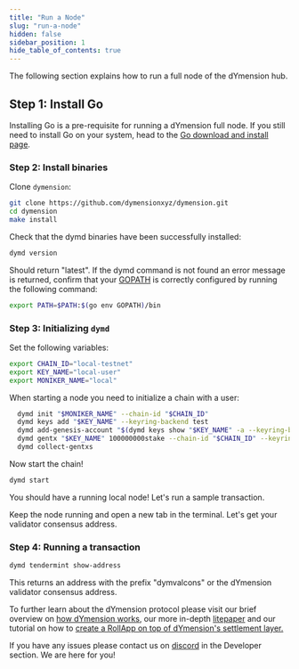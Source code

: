 ```yaml
---
title: "Run a Node"
slug: "run-a-node"
hidden: false
sidebar_position: 1
hide_table_of_contents: true
---
```


The following section explains how to run a full node of the dYmension hub.

## Step 1: Install Go

Installing Go is a pre-requisite for running a dYmension full node. If you still need to install Go on your system, head to the [Go download and install page](https://go.dev/doc/install).

### Step 2: Install binaries

Clone `dymension`:

```sh
git clone https://github.com/dymensionxyz/dymension.git
cd dymension
make install
```

Check that the dymd binaries have been successfully installed:

```sh
dymd version
```

Should return "latest". If the dymd command is not found an error message is returned, confirm that your [GOPATH](https://go.dev/doc/gopath_code#GOPATH) is correctly configured by running the following command:

```sh
export PATH=$PATH:$(go env GOPATH)/bin
```

### Step 3: Initializing `dymd`

Set the following variables:

```sh
export CHAIN_ID="local-testnet"
export KEY_NAME="local-user"
export MONIKER_NAME="local"
```

When starting a node you need to initialize a chain with a user:

```sh
  dymd init "$MONIKER_NAME" --chain-id "$CHAIN_ID"
  dymd keys add "$KEY_NAME" --keyring-backend test
  dymd add-genesis-account "$(dymd keys show "$KEY_NAME" -a --keyring-backend test)" 100000000000stake
  dymd gentx "$KEY_NAME" 100000000stake --chain-id "$CHAIN_ID" --keyring-backend test
  dymd collect-gentxs
```

Now start the chain!

```sh
dymd start
```

You should have a running local node! Let's run a sample transaction.

Keep the node running and open a new tab in the terminal. Let's get your validator consensus address.

### Step 4: Running a transaction

```sh
dymd tendermint show-address
```

This returns an address with the prefix "dymvalcons" or the dYmension validator consensus address.

To further learn about the dYmension protocol please visit our brief overview on [how dYmension works](/docs/learn/dymension.md), our more in-depth [litepaper](/docs/dymension-litepaper/index.md) and our tutorial on how to [create a RollApp on top of dYmension's settlement layer.](/docs/tutorials/rollapp/index.md)

If you have any issues please contact us on [discord](http://discord.gg/dymension) in the Developer section. We are here for you!
